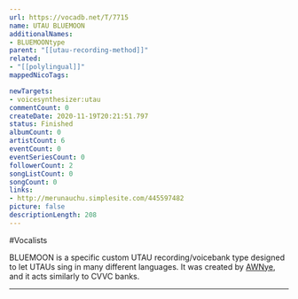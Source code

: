 ```yaml
---
url: https://vocadb.net/T/7715
name: UTAU BLUEMOON
additionalNames: 
- BLUEMOONtype
parent: "[[utau-recording-method]]"
related:
- "[[polylingual]]"
mappedNicoTags:

newTargets:
- voicesynthesizer:utau
commentCount: 0
createDate: 2020-11-19T20:21:51.797
status: Finished
albumCount: 0
artistCount: 6
eventCount: 0
eventSeriesCount: 0
followerCount: 2
songListCount: 0
songCount: 0
links: 
- http://merunauchu.simplesite.com/445597482
picture: false
descriptionLength: 208
---
```


#Vocalists

BLUEMOON is a specific custom UTAU recording/voicebank type designed to let UTAUs sing in many different languages. It was created by [AWNye](https://vocadb.net/Ar/76653), and it acts similarly to CVVC banks.

---

